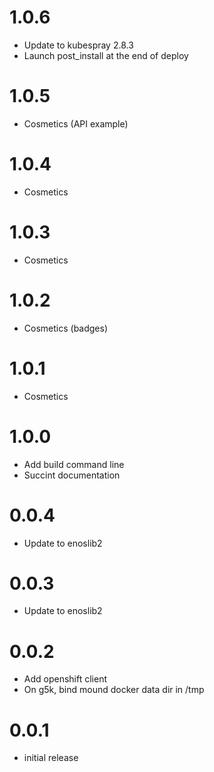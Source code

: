 # 1.0.6

- Update to kubespray 2.8.3
- Launch post_install at the end of deploy

# 1.0.5

- Cosmetics (API example)

# 1.0.4

- Cosmetics

# 1.0.3

- Cosmetics

# 1.0.2

- Cosmetics (badges)

# 1.0.1

- Cosmetics

# 1.0.0

- Add build command line
- Succint documentation

# 0.0.4

- Update to enoslib2

# 0.0.3

- Update to enoslib2

# 0.0.2

- Add openshift client
- On g5k, bind mound docker data dir in /tmp


# 0.0.1

- initial release

